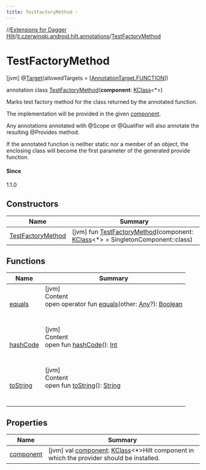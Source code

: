 ```yaml
---
title: TestFactoryMethod -
---
```

//[Extensions for Dagger Hilt](../../index.html)/[it.czerwinski.android.hilt.annotations](../index.html)/[TestFactoryMethod](index.html)



# TestFactoryMethod  
 [jvm] @[Target](https://kotlinlang.org/api/latest/jvm/stdlib/kotlin.annotation/-target/index.html)(allowedTargets = [[AnnotationTarget.FUNCTION](https://kotlinlang.org/api/latest/jvm/stdlib/kotlin.annotation/-annotation-target/-f-u-n-c-t-i-o-n/index.html)])  
  
annotation class [TestFactoryMethod](index.html)(**component**: [KClass](https://kotlinlang.org/api/latest/jvm/stdlib/kotlin.reflect/-k-class/index.html)<*>)

Marks test factory method for the class returned by the annotated function.



The implementation will be provided in the given [component](component.html).



Any annotations annotated with @Scope or @Qualifier will also annotate the resulting @Provides method.



If the annotated function is neither static nor a member of an object, the enclosing class will become the first parameter of the generated provide function.



#### Since  


1.1.0

   


## Constructors  
  
|  Name|  Summary| 
|---|---|
| <a name="it.czerwinski.android.hilt.annotations/TestFactoryMethod/TestFactoryMethod/#kotlin.reflect.KClass[*]/PointingToDeclaration/"></a>[TestFactoryMethod](-test-factory-method.html)| <a name="it.czerwinski.android.hilt.annotations/TestFactoryMethod/TestFactoryMethod/#kotlin.reflect.KClass[*]/PointingToDeclaration/"></a> [jvm] fun [TestFactoryMethod](-test-factory-method.html)(component: [KClass](https://kotlinlang.org/api/latest/jvm/stdlib/kotlin.reflect/-k-class/index.html)<*> = SingletonComponent::class)   <br>


## Functions  
  
|  Name|  Summary| 
|---|---|
| <a name="kotlin/Any/equals/#kotlin.Any?/PointingToDeclaration/"></a>[equals](index.html#%5Bkotlin%2FAny%2Fequals%2F%23kotlin.Any%3F%2FPointingToDeclaration%2F%5D%2FFunctions%2F499647441)| <a name="kotlin/Any/equals/#kotlin.Any?/PointingToDeclaration/"></a>[jvm]  <br>Content  <br>open operator fun [equals](index.html#%5Bkotlin%2FAny%2Fequals%2F%23kotlin.Any%3F%2FPointingToDeclaration%2F%5D%2FFunctions%2F499647441)(other: [Any](https://kotlinlang.org/api/latest/jvm/stdlib/kotlin/-any/index.html)?): [Boolean](https://kotlinlang.org/api/latest/jvm/stdlib/kotlin/-boolean/index.html)  <br><br><br>
| <a name="kotlin/Any/hashCode/#/PointingToDeclaration/"></a>[hashCode](index.html#%5Bkotlin%2FAny%2FhashCode%2F%23%2FPointingToDeclaration%2F%5D%2FFunctions%2F499647441)| <a name="kotlin/Any/hashCode/#/PointingToDeclaration/"></a>[jvm]  <br>Content  <br>open fun [hashCode](index.html#%5Bkotlin%2FAny%2FhashCode%2F%23%2FPointingToDeclaration%2F%5D%2FFunctions%2F499647441)(): [Int](https://kotlinlang.org/api/latest/jvm/stdlib/kotlin/-int/index.html)  <br><br><br>
| <a name="kotlin/Any/toString/#/PointingToDeclaration/"></a>[toString](index.html#%5Bkotlin%2FAny%2FtoString%2F%23%2FPointingToDeclaration%2F%5D%2FFunctions%2F499647441)| <a name="kotlin/Any/toString/#/PointingToDeclaration/"></a>[jvm]  <br>Content  <br>open fun [toString](index.html#%5Bkotlin%2FAny%2FtoString%2F%23%2FPointingToDeclaration%2F%5D%2FFunctions%2F499647441)(): [String](https://kotlinlang.org/api/latest/jvm/stdlib/kotlin/-string/index.html)  <br><br><br>


## Properties  
  
|  Name|  Summary| 
|---|---|
| <a name="it.czerwinski.android.hilt.annotations/TestFactoryMethod/component/#/PointingToDeclaration/"></a>[component](component.html)| <a name="it.czerwinski.android.hilt.annotations/TestFactoryMethod/component/#/PointingToDeclaration/"></a> [jvm] val [component](component.html): [KClass](https://kotlinlang.org/api/latest/jvm/stdlib/kotlin.reflect/-k-class/index.html)<*>Hilt component in which the provider should be installed.   <br>

